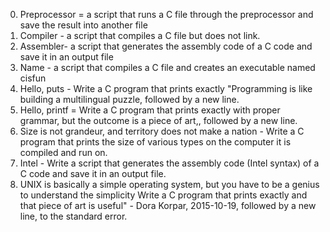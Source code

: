 0. Preprocessor = a script that runs a C file through the preprocessor and save the result into another file
1. Compiler - a script that compiles a C file but does not link.
2. Assembler- a script that generates the assembly code of a C code and save it in an output file
3. Name - a script that compiles a C file and creates an executable named cisfun
4. Hello, puts - Write a C program that prints exactly "Programming is like building a multilingual puzzle, followed by a new line.
5. Hello, printf = Write a C program that prints exactly with proper grammar, but the outcome is a piece of art,, followed by a new line.
6. Size is not grandeur, and territory does not make a nation - Write a C program that prints the size of various types on the computer it is compiled and run on.
7. Intel - Write a script that generates the assembly code (Intel syntax) of a C code and save it in an output file.
8. UNIX is basically a simple operating system, but you have to be a genius to understand the simplicity
Write a C program that prints exactly and that piece of art is useful" - Dora Korpar, 2015-10-19, followed by a new line, to the standard error.
